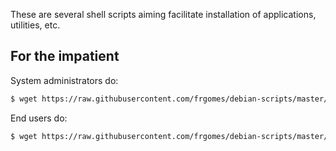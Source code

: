 These are several shell scripts aiming facilitate installation of applications, utilities, etc.

## For the impatient

System administrators do:
```bash
$ wget https://raw.githubusercontent.com/frgomes/debian-scripts/master/scripts/postinstall-sysadmin.sh -O - | bash
```

End users do:
```bash
$ wget https://raw.githubusercontent.com/frgomes/debian-scripts/master/scripts/postinstall-user.sh -O - | bash
```
